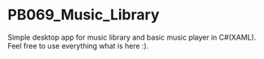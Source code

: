 # PB069_Music_Library

Simple desktop app for music library and basic music player in C#(XAML). Feel free to use everything what is here :).
